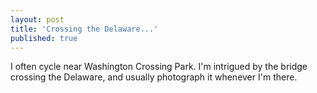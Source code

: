 ```yaml
---
layout: post
title: 'Crossing the Delaware...'
published: true
---
```


I often cycle near Washington Crossing Park. I'm intrigued by the bridge crossing the Delaware, and usually photograph it whenever I'm there. 

